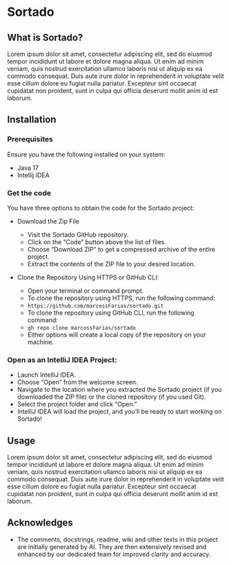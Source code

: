 # Sortado


## What is Sortado? 
Lorem ipsum dolor sit amet, consectetur adipiscing elit, sed do eiusmod tempor incididunt ut labore et dolore magna aliqua. Ut enim ad minim veniam, quis nostrud exercitation ullamco laboris nisi ut aliquip ex ea commodo consequat. Duis aute irure dolor in reprehenderit in voluptate velit esse cillum dolore eu fugiat nulla pariatur. Excepteur sint occaecat cupidatat non proident, sunt in culpa qui officia deserunt mollit anim id est laborum.


## Installation

### Prerequisites

Ensure you have the following installed on your system:
- Java 17
- Intellij IDEA

### Get the code
You have three options to obtain the code for the Sortado project:
- Download the Zip File
  - Visit the Sortado GitHub repository.
  - Click on the “Code” button above the list of files.
  - Choose “Download ZIP” to get a compressed archive of the entire project.
  - Extract the contents of the ZIP file to your desired location.
  
- Clone the Repository Using HTTPS or GitHub CLI:
  - Open your terminal or command prompt.
  - To clone the repository using HTTPS, run the following command:
  - `https://github.com/marcossFarias/sortado.git`
  - To clone the repository using GitHub CLI, run the following command: 
  - `gh repo clone marcossFarias/sortado`
  - Either options will create a local copy of the repository on your machine.


### Open as an IntelliJ IDEA Project:
- Launch IntelliJ IDEA.
- Choose “Open” from the welcome screen.
- Navigate to the location where you extracted the Sortado project (if you downloaded the ZIP file) or the cloned repository (if you used Git).
- Select the project folder and click “Open.”
- IntelliJ IDEA will load the project, and you’ll be ready to start working on Sortado!



## Usage
Lorem ipsum dolor sit amet, consectetur adipiscing elit, sed do eiusmod tempor incididunt ut labore et dolore magna aliqua. Ut enim ad minim veniam, quis nostrud exercitation ullamco laboris nisi ut aliquip ex ea commodo consequat. Duis aute irure dolor in reprehenderit in voluptate velit esse cillum dolore eu fugiat nulla pariatur. Excepteur sint occaecat cupidatat non proident, sunt in culpa qui officia deserunt mollit anim id est laborum.



## Acknowledges
- The comments, docstrings, readme, wiki and other texts in this project are initially generated by AI. They are then extensively revised and enhanced by our dedicated team for improved clarity and accuracy.
